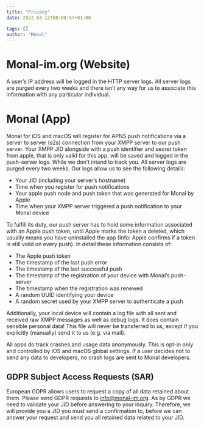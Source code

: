 ```yaml
---
title: "Pricacy"
date: 2022-03-12T08:08:57+01:00

tags: []
author: "Monal"
---
```




# Monal-im.org (Website)
A user’s IP address will be logged in the HTTP server logs. All server logs are purged every two weeks and there isn’t any way for us to associate this information with any particular individual.

# Monal (App)
Monal for iOS and macOS will register for APNS push notifications via a server to server (s2s) connection from your XMPP server to our push server.
Your XMPP JID alongside with a push identifier and secret token from apple, that is only valid for this app, will be saved and logged in the push-server logs.
While we don’t intend to track you.
All server logs are purged every two weeks.
Our logs allow us to see the following details:
* Your JID (including your server’s hostname)
* Time when you register for push notifications
* Your apple push node and push token that was generated for Monal by Apple
* Time when your XMPP server triggered a push notification to your Monal device

To fulfill its duty, our push server has to hold some information associated with an Apple push token, until Apple marks the token a deleted, which usually means you have uninstalled the app (Info: Apple confirms if a token is still valid on every push).
In detail these information consists of:
* The Apple push token
* The timestamp of the last push error
* The timestamp of the last successful push
* The timestamp of the registration of your device with Monal’s push-server
* The timestamp when the registration was renewed
* A random UUID identifying your device
* A random secret used by your XMPP server to authenticate a push

Additionally, your local device will contain a log file with all sent and received raw XMPP messages as well as debug logs.
It does contain sensible personal data! This file will never be transferred to us, except if you explicitly (manually) send it to us (e.g. via mail).

All apps do track crashes and usage data anonymously. This is opt-in only and controlled by iOS and macOS global settings.
If a user decides not to send any data to developers, no crash logs are sent to Monal developers.


## GDPR Subject Access Requests (SAR)
European GDPR allows users to request a copy of all data retained about them. Please send GDPR requests to info@monal-im.org. As by GDPR we need to validate your JID before answering to your inquiry. Therefore, we will provide you a JID you must send a confirmation to, before we can answer your request and send you all retained data related to your JID.